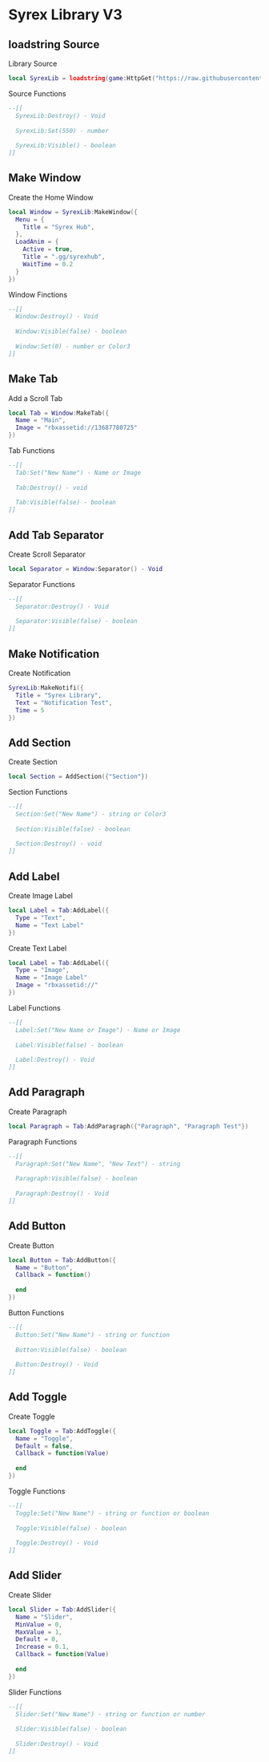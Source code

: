 # Syrex Library V3

## loadstring Source

Library Source
```lua
local SyrexLib = loadstring(game:HttpGet("https://raw.githubusercontent.com/SyrexHUB/SyrexLib/main/Source.lua"))()
```
Source Functions
```lua
--[[
  SyrexLib:Destroy() - Void
  
  SyrexLib:Set(550) - number
  
  SyrexLib:Visible() - boolean
]]
```

## Make Window

Create the Home Window
```lua
local Window = SyrexLib:MakeWindow({
  Menu = {
    Title = "Syrex Hub",
  },
  LoadAnim = {
    Active = true,
    Title = ".gg/syrexhub",
    WaitTime = 0.2
  }
})
```
Window Finctions
```lua
--[[
  Window:Destroy() - Void
  
  Window:Visible(false) - boolean
  
  Window:Set(0) - number or Color3
]]
```

## Make Tab

Add a Scroll Tab
```lua
local Tab = Window:MakeTab({
  Name = "Main",
  Image = "rbxassetid://13687780725"
})
```
Tab Functions
```lua
--[[
  Tab:Set("New Name") - Name or Image
  
  Tab:Destroy() - void
   
  Tab:Visible(false) - boolean
]]
```

## Add Tab Separator

Create Scroll Separator
```lua
local Separator = Window:Separator() - Void
```
Separator Functions
```lua
--[[
  Separator:Destroy() - Void
  
  Separator:Visible(false) - boolean
]]
```

## Make Notification

Create Notification
```lua
SyrexLib:MakeNotifi({
  Title = "Syrex Library",
  Text = "Notification Test",
  Time = 5
})
```

## Add Section
Create Section
```lua
local Section = AddSection({"Section"})
```
Section Functions
```lua
--[[
  Section:Set("New Name") - string or Color3
  
  Section:Visible(false) - boolean
  
  Section:Destroy() - void
]]
```

## Add Label

Create Image Label
```lua
local Label = Tab:AddLabel({
  Type = "Text",
  Name = "Text Label"
})
```
Create Text Label
```lua
local Label = Tab:AddLabel({
  Type = "Image",
  Name = "Image Label"
  Image = "rbxassetid://"
})
```
Label Functions
```lua
--[[
  Label:Set("New Name or Image") - Name or Image
  
  Label:Visible(false) - boolean
  
  Label:Destroy() - Void
]]
```

## Add Paragraph

Create Paragraph
```lua
local Paragraph = Tab:AddParagraph({"Paragraph", "Paragraph Test"})
```
Paragraph Functions
```lua
--[[
  Paragraph:Set("New Name", "New Text") - string
  
  Paragraph:Visible(false) - boolean
  
  Paragraph:Destroy() - Void
]]
```

## Add Button

Create Button
```lua
local Button = Tab:AddButton({
  Name = "Button",
  Callback = function()
    
  end
})
```
Button Functions
```lua
--[[
  Button:Set("New Name") - string or function
  
  Button:Visible(false) - boolean
  
  Button:Destroy() - Void
]]
```

## Add Toggle

Create Toggle
```lua
local Toggle = Tab:AddToggle({
  Name = "Toggle",
  Default = false,
  Callback = function(Value)
    
  end
})
```
Toggle Functions
```lua
--[[
  Toggle:Set("New Name") - string or function or boolean
  
  Toggle:Visible(false) - boolean
  
  Toggle:Destroy() - Void
]]
```

## Add Slider

Create Slider
```lua
local Slider = Tab:AddSlider({
  Name = "Slider",
  MinValue = 0,
  MaxValue = 1,
  Default = 0,
  Increase = 0.1,
  Callback = function(Value)
    
  end
})
```
Slider Functions
```lua
--[[
  Slider:Set("New Name") - string or function or number
  
  Slider:Visible(false) - boolean
  
  Slider:Destroy() - Void
]]
```
